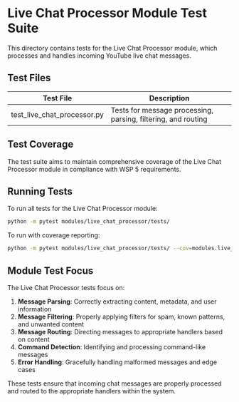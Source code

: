 # Live Chat Processor Module Test Suite

This directory contains tests for the Live Chat Processor module, which processes and handles incoming YouTube live chat messages.

## Test Files

| Test File | Description |
|-----------|-------------|
| test_live_chat_processor.py | Tests for message processing, parsing, filtering, and routing |

## Test Coverage

The test suite aims to maintain comprehensive coverage of the Live Chat Processor module in compliance with WSP 5 requirements.

## Running Tests

To run all tests for the Live Chat Processor module:

```bash
python -m pytest modules/live_chat_processor/tests/
```

To run with coverage reporting:

```bash
python -m pytest modules/live_chat_processor/tests/ --cov=modules.live_chat_processor.src --cov-report term-missing
```

## Module Test Focus

The Live Chat Processor tests focus on:

1. **Message Parsing**: Correctly extracting content, metadata, and user information
2. **Message Filtering**: Properly applying filters for spam, known patterns, and unwanted content
3. **Message Routing**: Directing messages to appropriate handlers based on content
4. **Command Detection**: Identifying and processing command-like messages
5. **Error Handling**: Gracefully handling malformed messages and edge cases

These tests ensure that incoming chat messages are properly processed and routed to the appropriate handlers within the system. 